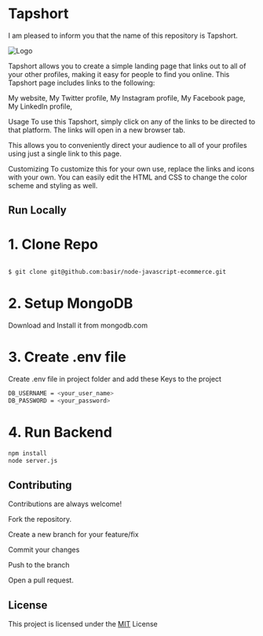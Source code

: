 
# Tapshort


I am pleased to inform you that the name of this repository is Tapshort.


![Logo](https://raw.githubusercontent.com/surya304/Tapshort/main/userui/img/project.png)

Tapshort allows you to create a simple landing page that links out to all of your other profiles, making it easy for people to find you online. This Tapshort page includes links to the following:

My website, My Twitter profile, My Instagram profile, My Facebook page, My LinkedIn profile,


Usage To use this Tapshort, simply click on any of the links to be directed to that platform. The links will open in a new browser tab.

This allows you to conveniently direct your audience to all of your profiles using just a single link to this page.

Customizing To customize this for your own use, replace the links and icons with your own. You can easily edit the HTML and CSS to change the color scheme and styling as well.


## Run Locally


# 1. Clone Repo 

```bash 

$ git clone git@github.com:basir/node-javascript-ecommerce.git

```

# 2. Setup MongoDB

Download and Install it from mongodb.com

# 3. Create .env file 

Create .env file in project folder and add these Keys to the project 

```bash
DB_USERNAME = <your_user_name>
DB_PASSWORD = <your_password>
```

# 4. Run Backend

```bash
npm install 
node server.js 
```
    
## Contributing

Contributions are always welcome!

Fork the repository.

Create a new branch for your feature/fix

Commit your changes

Push to the branch

Open a pull request.


## License

This project is licensed under the  [MIT](https://choosealicense.com/licenses/mit/) License

